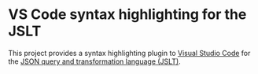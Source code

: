 # VS Code syntax highlighting for the JSLT

This project provides a syntax highlighting plugin to [Visual Studio Code](https://code.visualstudio.com/) for the [JSON query and transformation language (JSLT)](https://github.com/schibsted/jslt).

